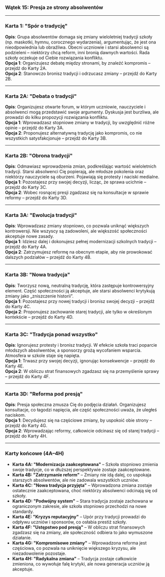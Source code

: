 ﻿


### **Wątek 15: Presja ze strony absolwentów**

----------

### **Karta 1: "Spór o tradycję"**

**Opis**: Grupa absolwentów domaga się zmiany wieloletniej tradycji szkoły (np. maskotki, hymnu, corocznego wydarzenia), argumentując, że jest ona nieodpowiednia lub obraźliwa. Obecni uczniowie i starsi absolwenci są podzieleni – niektórzy chcą reform, inni bronią dawnych wartości. Rada szkoły oczekuje od Ciebie rozwiązania konfliktu.  
**Opcja 1**: Organizujesz debatę między stronami, by znaleźć kompromis – przejdź do Karty 2A.  
**Opcja 2**: Stanowczo bronisz tradycji i odrzucasz zmiany – przejdź do Karty 2B.

----------

### **Karta 2A: "Debata o tradycji"**

**Opis**: Organizujesz otwarte forum, w którym uczniowie, nauczyciele i absolwenci mogą przedstawić swoje argumenty. Dyskusja jest burzliwa, ale prowadzi do kilku propozycji rozwiązania konfliktu.  
**Opcja 1**: Wprowadzasz stopniowe zmiany w tradycji, by uwzględnić różne opinie – przejdź do Karty 3A.  
**Opcja 2**: Proponujesz alternatywną tradycję jako kompromis, co nie wszystkich satysfakcjonuje – przejdź do Karty 3B.

----------

### **Karta 2B: "Obrona tradycji"**

**Opis**: Odmawiasz wprowadzenia zmian, podkreślając wartość wieloletnich tradycji. Starsi absolwenci Cię popierają, ale młodsze pokolenia oraz niektórzy nauczyciele są oburzeni. Pojawiają się protesty i naciski medialne.  
**Opcja 1**: Pozostajesz przy swojej decyzji, licząc, że sprawa ucichnie – przejdź do Karty 3C.  
**Opcja 2**: Wobec rosnącej presji zgadzasz się na konsultacje w sprawie reformy – przejdź do Karty 3D.

----------

### **Karta 3A: "Ewolucja tradycji"**

**Opis**: Wprowadzasz zmiany stopniowo, co pozwala uniknąć większych kontrowersji. Nie wszyscy są zadowoleni, ale większość społeczności akceptuje nowe zasady.  
**Opcja 1**: Idziesz dalej i dokonujesz pełnej modernizacji szkolnych tradycji – przejdź do Karty 4A.  
**Opcja 2**: Zatrzymujesz reformę na obecnym etapie, aby nie prowokować dalszych podziałów – przejdź do Karty 4B.

----------

### **Karta 3B: "Nowa tradycja"**

**Opis**: Tworzysz nową, neutralną tradycję, która zastępuje kontrowersyjny element. Część społeczności ją akceptuje, ale starsi absolwenci krytykują zmiany jako „zniszczenie historii”.  
**Opcja 1**: Pozostajesz przy nowej tradycji i bronisz swojej decyzji – przejdź do Karty 4C.  
**Opcja 2**: Proponujesz zachowanie starej tradycji, ale tylko w określonym kontekście – przejdź do Karty 4D.

----------

### **Karta 3C: "Tradycja ponad wszystko"**

**Opis**: Ignorujesz protesty i bronisz tradycji. W efekcie szkoła traci poparcie młodszych absolwentów, a sponsorzy grożą wycofaniem wsparcia. Atmosfera w szkole staje się napięta.  
**Opcja 1**: Trwasz przy swojej decyzji, ignorując konsekwencje – przejdź do Karty 4E.  
**Opcja 2**: W obliczu strat finansowych zgadzasz się na przemyślenie sprawy – przejdź do Karty 4F.

----------

### **Karta 3D: "Reforma pod presją"**

**Opis**: Presja społeczna zmusza Cię do podjęcia działań. Organizujesz konsultacje, co łagodzi napięcia, ale część społeczności uważa, że uległeś naciskom.  
**Opcja 1**: Decydujesz się na częściowe zmiany, by uspokoić obie strony – przejdź do Karty 4G.  
**Opcja 2**: Wprowadzając reformy, całkowicie odcinasz się od starej tradycji – przejdź do Karty 4H.

----------

### **Karty końcowe (4A–4H)**

-   **Karta 4A: "Modernizacja zaakceptowana"** – Szkoła stopniowo zmienia swoje tradycje, co w dłuższej perspektywie zostaje zaakceptowane.
-   **Karta 4B: "Zatrzymanie reform"** – Zmiany nie idą dalej, co uspokaja starszych absolwentów, ale nie zadowala wszystkich uczniów.
-   **Karta 4C: "Nowa tradycja przyjęta"** – Wprowadzona zmiana zostaje ostatecznie zaakceptowana, choć niektórzy absolwenci odcinają się od szkoły.
-   **Karta 4D: "Podwójny system"** – Stara tradycja zostaje zachowana w ograniczonym zakresie, ale szkoła stopniowo przechodzi na nowe standardy.
-   **Karta 4E: "Kryzys reputacyjny"** – Upór przy tradycji prowadzi do odpływu uczniów i sponsorów, co osłabia prestiż szkoły.
-   **Karta 4F: "Ustępstwo pod presją"** – W obliczu strat finansowych zgadzasz się na zmiany, ale społeczność odbiera to jako wymuszone działanie.
-   **Karta 4G: "Kompromisowe zmiany"** – Wprowadzona reforma jest częściowa, co pozwala na uniknięcie większego kryzysu, ale niezadowolenie pozostaje.
-   **Karta 4H: "Radykalna zmiana"** – Tradycja zostaje całkowicie zmieniona, co wywołuje falę krytyki, ale nowa generacja uczniów ją akceptuje.


